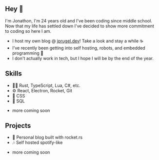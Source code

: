 ## Hey 👋
I'm Jonathon, I'm 24 years old and I've been coding since middle school. Now that my life has settled down I've decided to show more commitment to coding so here I am.
- I host my own blog @ [jprugel.dev](https://jprugel.dev)! Take a look and stay a while ☕️
- I've recently been getting into self hosting, robots, and embedded programming 🔧
- I don't actually work in tech, but I hope I will be by the end of the year.

## Skills
- 🧑‍💻 Rust, TypeScript, Lua, C#, etc.
- ⚙️ React, Electron, Rocket, Git
- 🎨 CSS
- 💽 SQL
+ more coming soon

## Projects
- 🚀 Personal blog built with rocket.rs
- 🎶 Self hosted spotify-like
+ more coming soon

